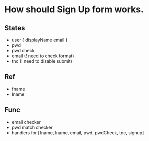 # How should Sign Up form works.

## States

- user {
  displayName
  email
  }
- pwd
- pwd check
- email (! need to check format)
- tnc (! need to disable submit)

## Ref

- fname
- lname

## Func

- email checker
- pwd match checker
- handlers for [fname, lname, email, pwd, pwdCheck, tnc, signup]
